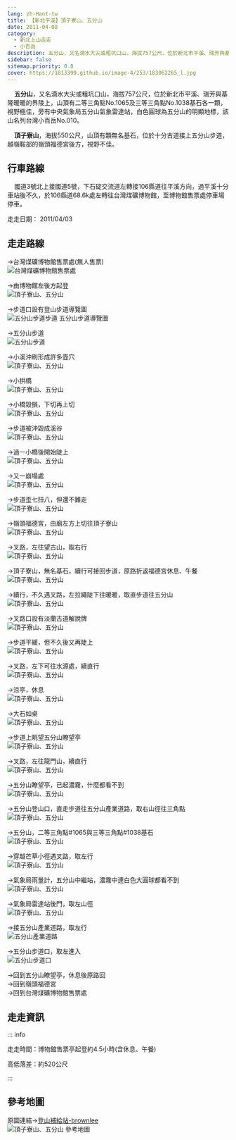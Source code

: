 ```yaml
---
lang: zh-Hant-tw
title: 【新北平溪】頂子寮山、五分山
date: 2011-04-08
category: 
  - 新北上山走走
  - 小百岳
description: 五分山，又名滴水大尖或粗坑口山，海拔757公尺，位於新北市平溪、瑞芳與基隆暖暖的界陵上，山頂有二等三角點No.1065及三等三角點No.1038基石各一顆，視野極佳，旁有中央氣象局五分山氣象雷達站，白色圓球為五分山的明顯地標，該山名列台灣小百岳No.010。 頂子寮山，海拔550公尺，山頂有顆無名基石，位於十分古道接上五分山步道，越嶺鞍部的嶺頭福德宮後方，視野不佳。
sidebar: false
sitemap.priority: 0.8
cover: https://1013399.github.io/image-4/253/183062265_l.jpg
---
```


    **五分山**，又名滴水大尖或粗坑口山，海拔757公尺，位於新北市平溪、瑞芳與基隆暖暖的界陵上，山頂有二等三角點No.1065及三等三角點No.1038基石各一顆，視野極佳，旁有中央氣象局五分山氣象雷達站，白色圓球為五分山的明顯地標，該山名列台灣小百岳No.010。  

    **頂子寮山**，海拔550公尺，山頂有顆無名基石，位於十分古道接上五分山步道，越嶺鞍部的嶺頭福德宮後方，視野不佳。

<!-- more -->

## 行車路線
    國道3號北上接國道5號，下石碇交流道左轉接106縣道往平溪方向，過平溪十分車站後不久，於106縣道68.6k處左轉往台灣煤礦博物館，至博物館售票處停車場停車。

走走日期： 2011/04/03

## 走走路線
→台灣煤礦博物館售票處(無人售票)  
![台灣煤礦博物館售票處](https://1013399.github.io/image-4/253/183062249_l.jpg)

→由博物館左後方起登  
![頂子寮山、五分山](https://1013399.github.io/image-4/253/183062254_l.jpg)

→步道口設有登山步道導覽圖  
![五分山步道步道 五分山步道導覽圖](https://1013399.github.io/image-4/253/183062260_l.jpg)

→五分山步道  
![五分山步道](https://1013399.github.io/image-4/253/183062265_l.jpg)

→小溪沖刷形成許多壺穴  
![頂子寮山、五分山](https://1013399.github.io/image-4/253/183062245_l.jpg)

→小拱橋  
![頂子寮山、五分山](https://1013399.github.io/image-4/253/183062270_l.jpg)

→小橋毀損，下切再上切  
![頂子寮山、五分山](https://1013399.github.io/image-4/253/183062274_l.jpg)

→步道被沖毀成溪谷  
![頂子寮山、五分山](https://1013399.github.io/image-4/253/183062284_l.jpg)

→過一小橋後開始陡上  
![頂子寮山、五分山](https://1013399.github.io/image-4/253/183062290_l.jpg)

→又一崩塌處  
![頂子寮山、五分山](https://1013399.github.io/image-4/253/183062296_l.jpg)

→步道歪七扭八，但還不難走  
![頂子寮山、五分山](https://1013399.github.io/image-4/253/183062393_l.jpg)

→嶺頭福德宮，由廟左方上切往頂子寮山  
![頂子寮山、五分山](https://1013399.github.io/image-4/253/183062318_l.jpg)

→叉路，左往望古山，取右行  
![頂子寮山、五分山](https://1013399.github.io/image-4/253/183062311_l.jpg)

→頂子寮山，無名基石，續行可接回步道，原路折返福德宮休息、午餐  
![頂子寮山、五分山](https://1013399.github.io/image-4/253/183062302_l.jpg)

→續行，不久遇叉路，左拉繩陡下往暖暖，取直步道往五分山  
![頂子寮山、五分山](https://1013399.github.io/image-4/253/183062322_l.jpg)

→叉路口設有淡蘭古道解說牌  
![頂子寮山、五分山](https://1013399.github.io/image-4/253/183062328_l.jpg)

→步道平緩，但不久後又再陡上  
![頂子寮山、五分山](https://1013399.github.io/image-4/253/183062334_l.jpg)

→叉路，左下可往水源處，續直行  
![頂子寮山、五分山](https://1013399.github.io/image-4/253/183062340_l.jpg)

→涼亭，休息  
![頂子寮山、五分山](https://1013399.github.io/image-4/253/183062345_l.jpg)

→大石如桌  
![頂子寮山、五分山](https://1013399.github.io/image-4/253/183062350_l.jpg)

→步道上眺望五分山瞭望亭  
![頂子寮山、五分山](https://1013399.github.io/image-4/253/183062357_l.jpg)

→叉路，左往龍門山，續直行  
![頂子寮山、五分山](https://1013399.github.io/image-4/253/183062359_l.jpg)

→五分山瞭望亭，已起濃霧，什麼都看不到  
![頂子寮山、五分山](https://1013399.github.io/image-4/253/183062366_l.jpg)

→五分山登山口，直走步道往五分山產業道路，取右山徑往三角點  
![頂子寮山、五分山](https://1013399.github.io/image-4/253/183062368_l.jpg)

→五分山，二等三角點#1065與三等三角點#1038基石  
![頂子寮山、五分山](https://1013399.github.io/image-4/253/183062373_l.jpg)

→穿越芒草小徑遇叉路，取左行  
![頂子寮山、五分山](https://1013399.github.io/image-4/253/183062376_l.jpg)

→氣象局雨量計，五分山中繼站，濃霧中連白色大圓球都看不到  
![頂子寮山、五分山](https://1013399.github.io/image-4/253/183062381_l.jpg)

→氣象局雷達站後門，取左山徑  
![頂子寮山、五分山](https://1013399.github.io/image-4/253/183062384_l.jpg)

→接五分山產業道路，取左行  
![五分山產業道路](https://1013399.github.io/image-4/253/183062389_l.jpg)

→五分山步道口，取左進入  
![五分山步道口](https://1013399.github.io/image-4/253/183062391_l.jpg)

→回到五分山瞭望亭，休息後原路回  
→回到嶺頭福德宮  
→回到台灣煤礦博物館售票處


## 走走資訊

::: info

走走時間：博物館售票亭起登約4.5小時(含休息、午餐)

高低落差：約520公尺

:::

## 參考地圖
原圖連結→[登山補給站-brownlee](http://www.keepon.com.tw/ActiveSite/Article/One.asp?ArticleID=23181)  
![頂子寮山、五分山 參考地圖](https://1013399.github.io/image-4/253/183062406_l.jpg)
